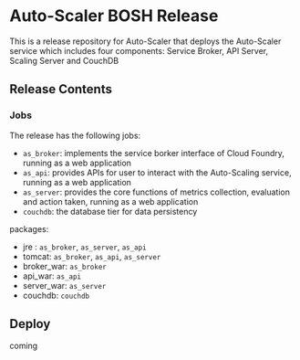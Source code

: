 # Auto-Scaler BOSH Release

This is a release repository for Auto-Scaler that deploys the Auto-Scaler service which includes four components: Service Broker, API Server, Scaling Server and CouchDB


## Release Contents

### Jobs

The release has the following jobs:

* `as_broker`: implements the service borker interface of Cloud Foundry, running as a web application
* `as_api`:  provides APIs for user to interact with the Auto-Scaling service, running as a web application
* `as_server`: provides the core functions of metrics collection, evaluation and action taken, running as a web application
* `couchdb`: the database tier for data persistency

packages:

* jre : `as_broker`,  `as_server`, `as_api`
* tomcat:  `as_broker`,  `as_api`, `as_server`
* broker_war: `as_broker`
* api_war:  `as_api`
* server_war: `as_server`
* couchdb: `couchdb`

## Deploy 

coming
